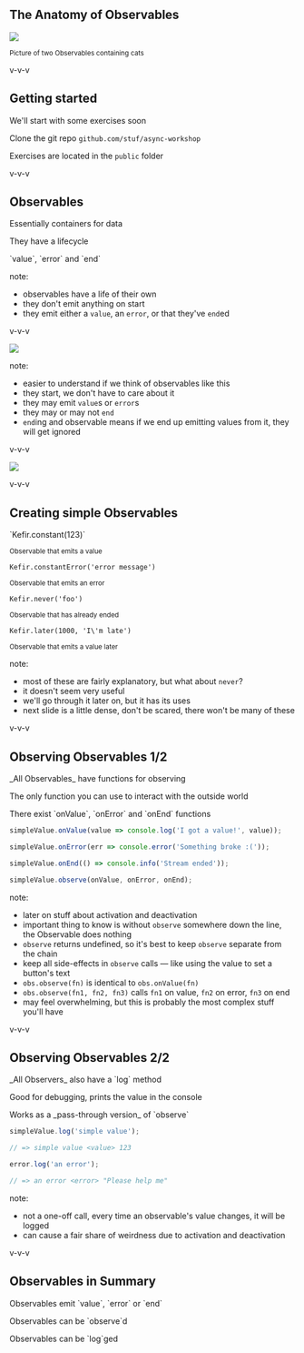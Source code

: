 ## The Anatomy of Observables

<img src="img/observable-raguchans.jpg">

<small>Picture of two Observables containing cats</small>

v-v-v

## Getting started

We'll start with some exercises soon

Clone the git repo `github.com/stuf/async-workshop` <!-- .element: class="github" -->

Exercises are located in the `public` folder <!-- .element: class="github" -->

v-v-v

## Observables

Essentially containers for data <!-- .element: class="fragment" -->

They have a lifecycle <!-- .element: class="fragment" -->

<p>
`value`, `error` and `end`
</p> <!-- .element: class="fragment" -->

note:

- observables have a life of their own
- they don't emit anything on start
- they emit either a `value`, an `error`, or that they've `end`ed

v-v-v

<img src="img/stream.jpg">

note:

- easier to understand if we think of observables like this
- they start, we don't have to care about it
- they may emit `value`s or `error`s
- they may or may not `end`
- `end`ing and observable means if we end up emitting values from it, they will get ignored

v-v-v

<img src="img/stream-example.png" style="background: #fff">

v-v-v

## Creating simple Observables

<p>`Kefir.constant(123)`</p> <!-- .element: class="fragment" -->

<small>Observable that emits a value</small> <!-- .element: class="fragment" -->

`Kefir.constantError('error message')` <!-- .element: class="fragment" -->

<small>Observable that emits an error</small> <!-- .element: class="fragment" -->

`Kefir.never('foo')` <!-- .element: class="fragment" -->

<small>Observable that has already ended</small> <!-- .element: class="fragment" -->

`Kefir.later(1000, 'I\'m late')` <!-- .element: class="fragment" -->

<small>Observable that emits a value later</small> <!-- .element: class="fragment" -->

note:

- most of these are fairly explanatory, but what about `never`?
- it doesn't seem very useful
- we'll go through it later on, but it has its uses
- next slide is a little dense, don't be scared, there won't be many of these

v-v-v

## Observing Observables 1/2

<p>_All Observables_ have functions for observing</p> <!-- .element: class="fragment" -->

The only function you can use to interact with the outside world <!-- .element: class="fragment" -->

<p>There exist `onValue`, `onError` and `onEnd` functions</p> <!-- .element: class="fragment" -->

```js
simpleValue.onValue(value => console.log('I got a value!', value));

simpleValue.onError(err => console.error('Something broke :('));

simpleValue.onEnd(() => console.info('Stream ended'));

simpleValue.observe(onValue, onError, onEnd);
```
 <!-- .element: class="fragment" -->

note:

- later on stuff about activation and deactivation
- important thing to know is without `observe` somewhere down the line, the Observable does nothing
- `observe` returns undefined, so it's best to keep `observe` separate from the chain
- keep all side-effects in `observe` calls — like using the value to set a button's text
- `obs.observe(fn)` is identical to `obs.onValue(fn)`
- `obs.observe(fn1, fn2, fn3)` calls `fn1` on value, `fn2` on error, `fn3` on end
- may feel overwhelming, but this is probably the most complex stuff you'll have

v-v-v

## Observing Observables 2/2

<p>_All Observers_ also have a `log` method</p> <!-- .element: class="fragment" -->

Good for debugging, prints the value in the console <!-- .element: class="fragment" -->

<p>Works as a _pass-through version_ of `observe`</p> <!-- .element: class="fragment" -->

```js
simpleValue.log('simple value');

// => simple value <value> 123

error.log('an error');

// => an error <error> "Please help me"
```
<!-- .element: class="fragment" -->

note:

- not a one-off call, every time an observable's value changes, it will be logged
- can cause a fair share of weirdness due to activation and deactivation

v-v-v

## Observables in Summary

<p>Observables emit `value`, `error` or `end`</p> <!-- .element: class="fragment" -->

<p>Observables can be `observe`d</p> <!-- .element: class="fragment" -->

<p>Observables can be `log`ged</p> <!-- .element: class="fragment" -->
